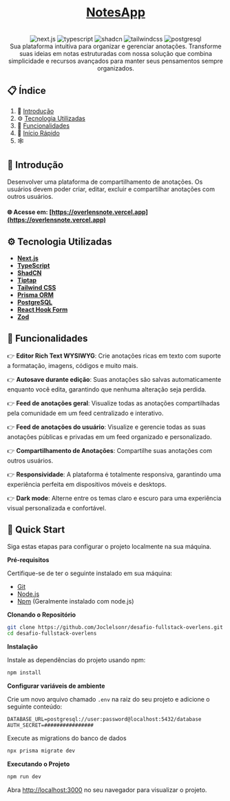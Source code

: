 <div align="center">
  <br />
  <a href="" target="_blank" rel="noopener noreferrer">
    <h1 align="center">NotesApp</h1>
  </a>

  <br />
  <div>
    <img src="https://img.shields.io/badge/Next.js-black?logo=next.js&logoColor=white" alt="next.js" />
    <img src="https://img.shields.io/badge/TypeScript-3178C6?logo=typescript&logoColor=fff" alt="typescript" />
    <img src="https://img.shields.io/badge/shadcn%2Fui-000?logo=shadcnui&logoColor=fff" alt="shadcn" />
    <img src="https://img.shields.io/badge/Tailwind%20CSS-%2338B2AC.svg?logo=tailwind-css&logoColor=white" alt="tailwindcss" />
    <img src="https://img.shields.io/badge/Postgres-%23316192.svg?logo=postgresql&logoColor=white" alt="postgresql" />
  </div>

  <div align="center">
    Sua plataforma intuitiva para organizar e gerenciar anotações. Transforme suas ideias em notas estruturadas com nossa solução que combina simplicidade e recursos avançados para manter seus pensamentos sempre organizados. 
  </div>
</div>

## 📋 <a name="table">Índice</a>

1. 🤖 [Introdução](#introduction)
2. ⚙️ [Tecnologia Utilizadas](#tech-stack)
3. 🔋 [Funcionalidades](#features)
4. 🤸 [Início Rápido](#quick-start)
5. 🕸️ [](#)

## <a name="introduction">🤖 Introdução</a>

Desenvolver uma plataforma de compartilhamento de anotações. Os usuários devem poder criar, editar, excluir e compartilhar anotações com outros usuários.

#### 🌐 Acesse em: [https://overlensnote.vercel.app](https://overlensnote.vercel.app)

## <a name="tech-stack">⚙️ Tecnologia Utilizadas</a>

- **[Next.js](https://nextjs.org/)**
- **[TypeScript](https://www.typescriptlang.org)**
- **[ShadCN](https://ui.shadcn.com)**
- **[Tiptap](https://tiptap.dev)**
- **[Tailwind CSS](https://tailwindcss.com)**
- **[Prisma ORM](https://www.prisma.io)**
- **[PostgreSQL](https://www.postgresql.org)**
- **[React Hook Form](https://react-hook-form.com)**
- **[Zod](https://zod.dev)**

## <a name="features">🔋 Funcionalidades</a>

👉 **Editor Rich Text WYSIWYG**: Crie anotações ricas em texto com suporte a formatação, imagens, códigos e muito mais.

👉 **Autosave durante edição**: Suas anotações são salvas automaticamente enquanto você edita, garantindo que nenhuma alteração seja perdida.

👉 **Feed de anotações geral**: Visualize todas as anotações compartilhadas pela comunidade em um feed centralizado e interativo.

👉 **Feed de anotações do usuário**: Visualize e gerencie todas as suas anotações públicas e privadas em um feed organizado e personalizado.

👉 **Compartilhamento de Anotações**: Compartilhe suas anotações com outros usuários.

👉 **Responsividade**: A plataforma é totalmente responsiva, garantindo uma experiência perfeita em dispositivos móveis e desktops.

👉 **Dark mode**: Alterne entre os temas claro e escuro para uma experiência visual personalizada e confortável.

## <a name="quick-start">🤸 Quick Start</a>

Siga estas etapas para configurar o projeto localmente na sua máquina.

**Pré-requisitos**

Certifique-se de ter o seguinte instalado em sua máquina:

- [Git](https://git-scm.com)
- [Node.js](https://nodejs.org/pt)
- [Npm](https://www.npmjs.com) (Geralmente instalado com node.js)

**Clonando o Repositório**

```bash
git clone https://github.com/Joclelsonr/desafio-fullstack-overlens.git
cd desafio-fullstack-overlens
```

**Instalação**

Instale as dependências do projeto usando npm:

```bash
npm install
```

**Configurar variáveis ​​de ambiente**

Crie um novo arquivo chamado `.env` na raiz do seu projeto e adicione o seguinte conteúdo:

```env
DATABASE_URL=postgresql://user:password@localhost:5432/database
AUTH_SECRET=################
```

Execute as migrations do banco de dados

```bash
npx prisma migrate dev
```

**Executando o Projeto**

```bash
npm run dev
```

Abra [http://localhost:3000](http://localhost:3000) no seu navegador para visualizar o projeto.
